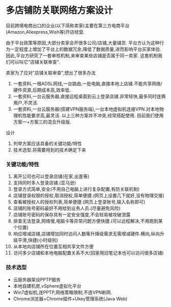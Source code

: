# 多店铺防关联网络方案设计

目前跨境电商出口的企业(以下简称卖家)主要在第三方电商平台(Amazon,Aliexpress,Wish等)开店经营.

由于平台政策等原因,大部分卖家会开很多公司/店铺,大量铺货.
平台方认为这种行为一定程度上增加了平台上的数据冗余,降低了数据质量,进而影响平台买家体验.
因此,平台方研究了一套审核机制,来审查某些店铺是否属于同一卖家.
这套机制我们可以叫它"店铺关联审查".

卖家为了应对"店铺关联审查",想出了很多办法
1. 一套资料,一根ADSL网线,一台路由,一批电脑,直接本地上店铺.不能共享网络/硬件资源,后期成本高,效率低.
2. 一套资料,一台云服务器,直接远程桌面到云上登录店铺.非常轻快,最多同时连俩用户,不灵活.
3. 一套资料,一台云服务器(搭建VPN服务端),一台本地虚拟机连接VPN.对本地物理机性能要求高,最灵活.
以上三种方案并不冲突,经常搭配使用.
目前我们使用方案一+方案三的混合升级版.



设计
1. 列举方案应该具备的关键功能/特性
2. 技术选型.将需要用到的技术确定下来


### 关键功能/特性
1. 离开公司也可以登录店铺(在家,出差等)
2. 支持同时多人登录店铺.(亚马逊)
3. 登录方式简单,安全(不用自己电脑上进行复杂配置,有防关联机制)
4. 店铺登录权限的授权,取消授权,简单便捷.(网页上设置几下就好,没有物理交接)
5. 查看被授权人的授权列表,简单便捷.(网页上登录账号,输入名称即可)
6. 店铺的账号密码最好不用给到业务人员.(尽量避免风险)
7. 店铺账号密码的保存具有一定安全强度,不会轻易被攻破泄露
8. 排查无法登录,网络慢,电脑卡等异常问题方便快捷.(可以远程解决,不用跑到某个位置)
9. 响应增减店铺,店铺增加同时访问人数等升降级需求无需增减硬件.横向,纵向升级平滑,快捷(小时级别)
10. 从本地向店铺所在位置互相共享文件方便
11. 访问多少店铺和本地电脑配置关系不大(回家用旧笔记本也可以访问很多店铺)

### 技术选型
+ 云服务器架设PPTP服务
+ 本地自建机房,vSphere虚拟化平台
+ Win7虚拟机,连PPTP,网络策略限制,不连VPN断网.
+ Chrome浏览器+Chrome插件+Ukey管理系统(Java Web)